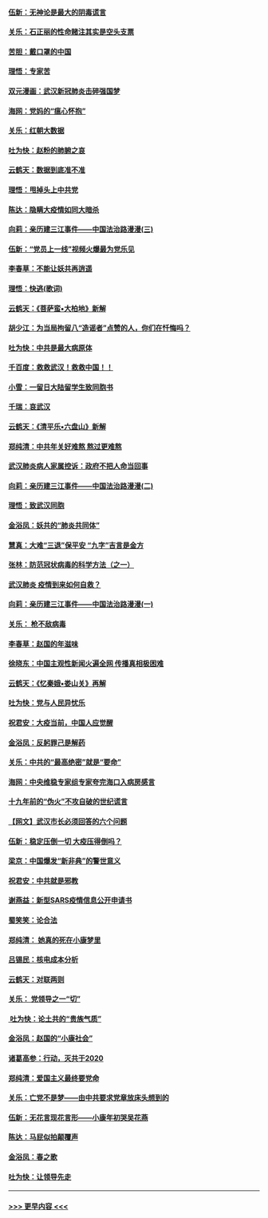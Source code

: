 #### [伍新：无神论是最大的阴毒谎言](../pages/nsc993/n11846129.md?t=02060333) 
#### [关乐：石正丽的性命赌注其实是空头支票](../pages/nsc993/n11846109.md?t=02060333) 
#### [苦胆：戴口罩的中国](../pages/nsc993/n11845576.md?t=02060333) 
#### [理悟：专家苦](../pages/nsc993/n11845564.md?t=02060333) 
#### [双元漫画：武汉新冠肺炎击碎强国梦](../pages/nsc993/n11843320.md?t=02060333) 
#### [海网：党妈的“瘟心怀抱”](../pages/nsc993/n11840740.md?t=02060333) 
#### [关乐：红朝大数据](../pages/nsc993/n11840675.md?t=02060333) 
#### [吐为快：赵粉的肺腑之哀](../pages/nsc993/n11840618.md?t=02060333) 
#### [云鹤天：数据到底准不准](../pages/nsc993/n11840325.md?t=02060333) 
#### [理悟：甩掉头上中共党](../pages/nsc993/n11838826.md?t=02060333) 
#### [陈达：隐瞒大疫情如同大暗杀](../pages/nsc993/n11838771.md?t=02060333) 
#### [向莉：亲历建三江事件——中国法治路漫漫(三)](../pages/nsc993/n11831825.md?t=02060333) 
#### [伍新：“党员上一线”视频火爆最为党乐见](../pages/nsc993/n11838200.md?t=02060333) 
#### [李春草：不能让妖共再逍遥](../pages/nsc993/n11838102.md?t=02060333) 
#### [理悟：快逃(歌词)](../pages/nsc993/n11838083.md?t=02060333) 
#### [云鹤天：《菩萨蛮▪大柏地》新解](../pages/nsc993/n11838059.md?t=02060333) 
#### [胡少江：为当局拘留八“造谣者”点赞的人，你们在忏悔吗？](../pages/nsc993/n11836801.md?t=02060333) 
#### [吐为快：中共是最大病原体](../pages/nsc993/n11836748.md?t=02060333) 
#### [千百度：救救武汉！救救中国！！](../pages/nsc993/n11836145.md?t=02060333) 
#### [小雪：一留日大陆留学生致同胞书](../pages/nsc993/n11834624.md?t=02060333) 
#### [千瑞：哀武汉](../pages/nsc993/n11833647.md?t=02060333) 
#### [云鹤天：《清平乐▪六盘山》新解](../pages/nsc993/n11833611.md?t=02060333) 
#### [郑纯清：中共年关好难熬 熬过更难熬](../pages/nsc993/n11833489.md?t=02060333) 
#### [武汉肺炎病人家属控诉：政府不把人命当回事](../pages/nsc993/n11833205.md?t=02060333) 
#### [向莉：亲历建三江事件——中国法治路漫漫(二)](../pages/nsc993/n11829102.md?t=02060333) 
#### [理悟：致武汉同胞](../pages/nsc993/n11831522.md?t=02060333) 
#### [金浴凤：妖共的“肺炎共同体”](../pages/nsc993/n11829448.md?t=02060333) 
#### [慧真：大难“三退”保平安 “九字”吉言是金方](../pages/nsc993/n11829501.md?t=02060333) 
#### [张林：防范冠状病毒的科学方法（之一）](../pages/nsc993/n11828618.md?t=02060333) 
#### [武汉肺炎 疫情到来如何自救？](../pages/nsc993/n11827632.md?t=02060333) 
#### [向莉：亲历建三江事件——中国法治路漫漫(一)](../pages/nsc993/n11827190.md?t=02060333) 
#### [关乐： 枪不敌病毒](../pages/nsc993/n11826746.md?t=02060333) 
#### [李春草：赵国的年滋味](../pages/nsc993/n11826321.md?t=02060333) 
#### [徐晓东：中国主观性新闻火遍全网 传播真相极困难](../pages/nsc993/n11826508.md?t=02060333) 
#### [云鹤天：《忆秦娥▪娄山关》再解](../pages/nsc993/n11824682.md?t=02060333) 
#### [吐为快：党与人民异忧乐](../pages/nsc993/n11824660.md?t=02060333) 
#### [祝君安：大疫当前，中国人应觉醒](../pages/nsc993/n11821946.md?t=02060333) 
#### [金浴凤：反躬罪己是解药](../pages/nsc993/n11820280.md?t=02060333) 
#### [关乐：中共的“最高绝密”就是“要命”](../pages/nsc993/n11816946.md?t=02060333) 
#### [海网：中央维稳专家组专家夸完海口入病房感言](../pages/nsc993/n11815138.md?t=02060333) 
#### [十九年前的“伪火”不攻自破的世纪谎言](../pages/nsc993/n11813238.md?t=02060333) 
#### [【网文】武汉市长必须回答的六个问题](../pages/nsc993/n11813848.md?t=02060333) 
#### [伍新：稳定压倒一切 大疫压得倒吗？](../pages/nsc993/n11812634.md?t=02060333) 
#### [梁京：中国爆发“新非典”的警世意义](../pages/nsc993/n11812554.md?t=02060333) 
#### [祝君安：中共就是邪教](../pages/nsc993/n11812431.md?t=02060333) 
#### [谢燕益：新型SARS疫情信息公开申请书](../pages/nsc993/n11808840.md?t=02060333) 
#### [蜀笑笑：论合法](../pages/nsc993/n11808064.md?t=02060333) 
#### [郑纯清： 她真的死在小康梦里](../pages/nsc993/n11806623.md?t=02060333) 
#### [吕锡民：核电成本分析](../pages/nsc993/n11806284.md?t=02060333) 
#### [云鹤天：对联两则](../pages/nsc993/n11805957.md?t=02060333) 
#### [关乐： 党领导之一“切”](../pages/nsc993/n11804505.md?t=02060333) 
#### [ 吐为快：论土共的“贵族气质”](../pages/nsc993/n11804490.md?t=02060333) 
#### [金浴凤：赵国的“小康社会”](../pages/nsc993/n11804452.md?t=02060333) 
#### [诸葛高参：行动，灭共于2020](../pages/nsc993/n11804120.md?t=02060333) 
#### [郑纯清：爱国主义最终要党命](../pages/nsc993/n11802197.md?t=02060333) 
#### [关乐：亡党不是梦——由中共要求党章放床头想到的](../pages/nsc993/n11802156.md?t=02060333) 
#### [伍新：无花言现花言形——小康年初哭吴花燕](../pages/nsc993/n11800044.md?t=02060333) 
#### [陈达：马屁似拍颠覆声](../pages/nsc993/n11800010.md?t=02060333) 
#### [金浴凤：春之歌](../pages/nsc993/n11797687.md?t=02060333) 
#### [吐为快：让领导先走](../pages/nsc993/n11797512.md?t=02060333) 

----
#### [ >>> 更早内容 <<< ](../indexes/nsc993-earlier.md)
